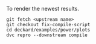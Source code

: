 To render the newest results.
```
git fetch <upstream name>
git checkout fix-compile-script
cd deckard/examples/power/plots
dvc repro --downstream compile
```
